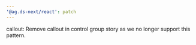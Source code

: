 ```yaml
---
'@ag.ds-next/react': patch
---
```


callout: Remove callout in control group story as we no longer support this pattern.
